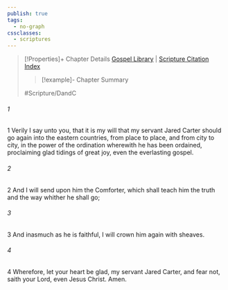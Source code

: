 ```yaml
---
publish: true
tags:
  - no-graph
cssclasses:
  - scriptures
---
```

>[!Properties]+ Chapter Details
>[Gospel Library](https://churchofjesuschrist.org/study/scriptures/dc-testament/dc/79?lang=eng)    |    [Scripture Citation Index](https://scriptures.byu.edu/#12e4f::c12e4f)
>>[!example]- Chapter Summary
>> 
> 
>
>#Scripture/DandC
###### 1
1 Verily I say unto you, that it is my will that my servant Jared Carter should go again into the eastern countries, from place to place, and from city to city, in the power of the ordination wherewith he has been ordained, proclaiming glad tidings of great joy, even the everlasting gospel.
###### 2
2 And I will send upon him the Comforter, which shall teach him the truth and the way whither he shall go;
###### 3
3 And inasmuch as he is faithful, I will crown him again with sheaves.
###### 4
4 Wherefore, let your heart be glad, my servant Jared Carter, and fear not, saith your Lord, even Jesus Christ. Amen.
